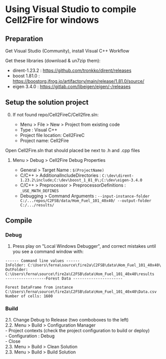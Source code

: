 # Using Visual Studio to compile Cell2Fire for windows  

## Preparation  

Get Visual Studio (Community), install Visual C++ Workflow  

Get these libraries (download & un7zip them):  

- dirent-1.23.2 : https://github.com/tronkko/dirent/releases  
- boost 1.81.0 : https://boostorg.jfrog.io/artifactory/main/release/1.81.0/source/  
- eigen 3.4.0 : https://gitlab.com/libeigen/eigen/-/releases  

## Setup the solution project  

0. If not found repo/Cell2FireC/Cell2fire.sln:  

	- Menu > File > New > Project from existing code  
	- Type : Visual C++  
	- Project file location: Cell2FireC  
	- Project name: Cell2Fire  

Open Cell2Fire.sln that should placed be next to .h and .cpp files  

1. Menu > Debug >  Cell2Fire Debug Properties  

	- General > Target Name : `$(ProjectName)`  
	- C/C++ > AdditionalIncludeDirectories : `C:\dev\dirent-1.23.2\include;C:\dev\boost_1_81_0\;C:\dev\eigen-3.4.0`  
	- C/C++ > Preprocessor > PreprocessorDefinitions : `_USE_MATH_DEFINES`  
	- Debugging > Command Arguments : `--input-instance-folder C:/...repos/C2FSB/data/Hom_Fuel_101_40x40/ --output-folder C:/.../results/`  

## Compile  
### Debug
1. Press play on "Local Windows Debugger", and correct mistakes until you see a command window with:  
```
------ Command line values ------
InFolder: C:\Users\ferna\source\fire2a\C2FSB\data\Hom_Fuel_101_40x40\
OutFolder: C:\Users\ferna\source\fire2a\C2FSB\data\Hom_Fuel_101_40x40\results
------------------Forest Data ----------------------

Forest DataFrame from instance C:\Users\ferna\source\fire2a\C2FSB\data\Hom_Fuel_101_40x40\Data.csv
Number of cells: 1600
```  

### Build  

2.1. Change Debug to Release (two comboboxes to the left)  
2.2. Menu > Build > Configuration Manager  
		- Project contexts (check the project configuration to build or deploy)  
		- Configuration : Debug  
		- Close  
2.3. Menu > Build > Clean Solution  
2.3. Menu > Build > Build Solution  
